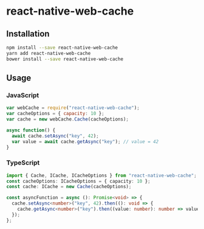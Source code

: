 # react-native-web-cache

## Installation

```sh
npm install --save react-native-web-cache
yarn add react-native-web-cache
bower install --save react-native-web-cache
```

## Usage

### JavaScript

```javascript
var webCache = require("react-native-web-cache");
var cacheOptions = { capacity: 10 };
var cache = new webCache.Cache(cacheOptions);

async function() {
  await cache.setAsync("key", 42);
  var value = await cache.getAsync("key"); // value = 42
}
```

### TypeScript

```typescript
import { Cache, ICache, ICacheOptions } from "react-native-web-cache";
const cacheOptions: ICacheOptions = { capacity: 10 };
const cache: ICache = new Cache(cacheOptions);

const asyncFunction = async (): Promise<void> => {
  cache.setAsync<number>("key", 42).then((): void => {
    cache.getAsync<number>("key").then((value: number): number => value); // value = 42
  });
};
```
